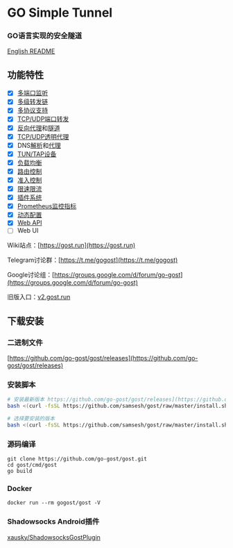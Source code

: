 # GO Simple Tunnel

### GO语言实现的安全隧道

[English README](README_en.md)

## 功能特性

- [x] [多端口监听](https://gost.run/getting-started/quick-start/)
- [x] [多级转发链](https://gost.run/concepts/chain/)
- [x] [多协议支持](https://gost.run/tutorials/protocols/overview/)
- [x] [TCP/UDP端口转发](https://gost.run/tutorials/port-forwarding/)
- [x] [反向代理](https://gost.run/tutorials/reverse-proxy/)和[隧道](https://gost.run/tutorials/reverse-proxy-advanced/)
- [x] [TCP/UDP透明代理](https://gost.run/tutorials/redirect/)
- [x] DNS[解析](https://gost.run/concepts/resolver/)和[代理](https://gost.run/tutorials/dns/)
- [x] [TUN/TAP设备](https://gost.run/tutorials/tuntap/)
- [x] [负载均衡](https://gost.run/concepts/selector/)
- [x] [路由控制](https://gost.run/concepts/bypass/)
- [x] [准入控制](https://gost.run/concepts/admission/)
- [x] [限速限流](https://gost.run/concepts/limiter/)
- [x] [插件系统](https://gost.run/concepts/plugin/)
- [x] [Prometheus监控指标](https://gost.run/tutorials/metrics/)
- [x] [动态配置](https://gost.run/tutorials/api/config/)
- [x] [Web API](https://gost.run/tutorials/api/overview/)
- [ ] Web UI

Wiki站点：[https://gost.run](https://gost.run)

Telegram讨论群：[https://t.me/gogost](https://t.me/gogost)

Google讨论组：[https://groups.google.com/d/forum/go-gost](https://groups.google.com/d/forum/go-gost)

旧版入口：[v2.gost.run](https://v2.gost.run)

## 下载安装


### 二进制文件

[https://github.com/go-gost/gost/releases](https://github.com/go-gost/gost/releases)

### 安装脚本


```bash
# 安装最新版本 https://github.com/go-gost/gost/releases](https://github.com/go-gost/gost/releases
bash <(curl -fsSL https://github.com/samsesh/gost/raw/master/install.sh) --install
```
```bash
# 选择要安装的版本
bash <(curl -fsSL https://github.com/samsesh/gost/raw/master/install.sh)
```


### 源码编译

```
git clone https://github.com/go-gost/gost.git
cd gost/cmd/gost
go build
```

### Docker

```
docker run --rm gogost/gost -V
```

### Shadowsocks Android插件

[xausky/ShadowsocksGostPlugin](https://github.com/xausky/ShadowsocksGostPlugin)
